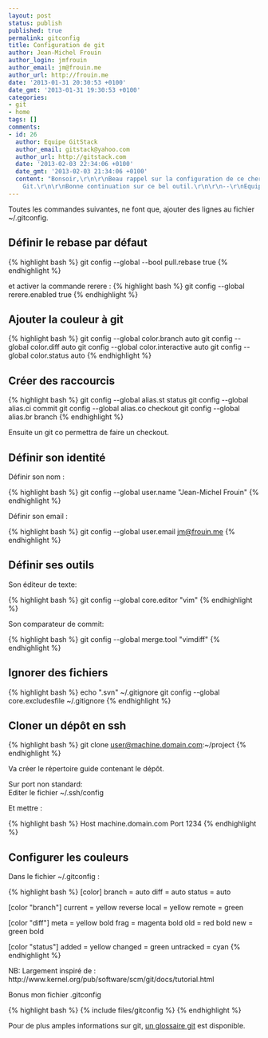 ```yaml
---
layout: post
status: publish
published: true
permalink: gitconfig
title: Configuration de git
author: Jean-Michel Frouin
author_login: jmfrouin
author_email: jm@frouin.me
author_url: http://frouin.me
date: '2013-01-31 20:30:53 +0100'
date_gmt: '2013-01-31 19:30:53 +0100'
categories:
- git
- home
tags: []
comments:
- id: 26
  author: Equipe GitStack
  author_email: gitstack@yahoo.com
  author_url: http://gitstack.com
  date: '2013-02-03 22:34:06 +0100'
  date_gmt: '2013-02-03 21:34:06 +0100'
  content: "Bonsoir,\r\n\r\nBeau rappel sur la configuration de ce cher outil qu'est
    Git.\r\n\r\nBonne continuation sur ce bel outil.\r\n\r\n--\r\nEquipe GitStack"
---
```

<p>Toutes les commandes suivantes, ne font que, ajouter des lignes au fichier ~/.gitconfig.</p>
<!--more-->
<h2>Définir le rebase par défaut</h2>

{% highlight bash %}
git config --global --bool pull.rebase true
{% endhighlight %}

et activer la commande rerere : 
{% highlight bash %}
git config --global rerere.enabled true
{% endhighlight %}


<h2>Ajouter la couleur à git</h2>

{% highlight bash %}
git config --global color.branch auto
git config --global color.diff auto
git config --global color.interactive auto
git config --global color.status auto
{% endhighlight %}

<h2>Créer des raccourcis</h2>

{% highlight bash %}
git config --global alias.st status
git config --global alias.ci commit
git config --global alias.co checkout
git config --global alias.br branch
{% endhighlight %}

<p>Ensuite un git co permettra de faire un checkout.</p>
<h2>Définir son identité</h2>
<p>Définir son nom :</p>

{% highlight bash %}
git config --global user.name "Jean-Michel Frouin"
{% endhighlight %}

<p>Définir son email :</p>

{% highlight bash %}
git config --global user.email jm@frouin.me
{% endhighlight %}

<h2>Définir ses outils</h2>
<p>Son éditeur de texte:</p>

{% highlight bash %}
git config --global core.editor "vim"
{% endhighlight %}

<p>Son comparateur de commit:</p>

{% highlight bash %}
git config --global merge.tool "vimdiff"
{% endhighlight %}

<h2>Ignorer des fichiers</h2>

{% highlight bash %}
echo ".svn" ~/.gitignore
git config --global core.excludesfile ~/.gitignore
{% endhighlight %}

<h2>Cloner un dépôt en ssh</h2>

{% highlight bash %}
git clone user@machine.domain.com:~/project
{% endhighlight %}

<p>Va créer le répertoire guide contenant le dépôt.</p>
<p>Sur port non standard:<br />
Editer le fichier ~/.ssh/config</p>
<p>Et mettre :</p>

{% highlight bash %}
Host machine.domain.com
  Port 1234
{% endhighlight %}

<h2>Configurer les couleurs</h2>
<p>Dans le fichier ~/.gitconfig :</p>

{% highlight bash %}
[color]
branch = auto
diff = auto
status = auto

[color "branch"]
current = yellow reverse
local = yellow
remote = green

[color "diff"]
meta = yellow bold
frag = magenta bold
old = red bold
new = green bold

[color "status"]
added = yellow
changed = green
untracked = cyan
{% endhighlight %}

<p>NB: Largement inspiré de : http://www.kernel.org/pub/software/scm/git/docs/tutorial.html</p>
<p>Bonus mon fichier .gitconfig</p>
{% highlight bash %}
  {% include files/gitconfig %}
{% endhighlight %}
<p>Pour de plus amples informations sur git, <a href="http://frouin.me/git/">un glossaire git</a> est disponible.</p>
